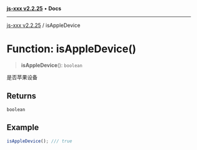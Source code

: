 [**js-xxx v2.2.25**](../README.md) • **Docs**

***

[js-xxx v2.2.25](../README.md) / isAppleDevice

# Function: isAppleDevice()

> **isAppleDevice**(): `boolean`

是否苹果设备

## Returns

`boolean`

## Example

```ts
isAppleDevice(); /// true
```

